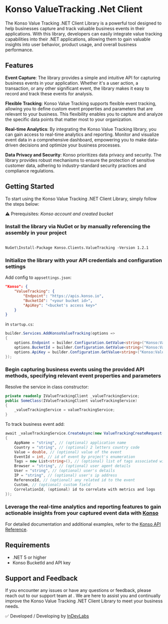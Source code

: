 
# Konso ValueTracking .Net Client

The Konso Value Tracking .NET Client Library is a powerful tool designed to help businesses capture and track valuable business events in their applications. With this library, developers can easily integrate value tracking capabilities into their .NET applications, allowing them to gain valuable insights into user behavior, product usage, and overall business performance.

## Features

**Event Capture**: The library provides a simple and intuitive API for capturing business events in your application. Whether it's a user action, a transaction, or any other significant event, the library makes it easy to record and track these events for analysis.

**Flexible Tracking**: Konso Value Tracking supports flexible event tracking, allowing you to define custom event properties and parameters that are relevant to your business. This flexibility enables you to capture and analyze the specific data points that matter most to your organization.

**Real-time Analytics**: By integrating the Konso Value Tracking library, you can gain access to real-time analytics and reporting. Monitor and visualize event data in a comprehensive dashboard, empowering you to make data-driven decisions and optimize your business processes.

**Data Privacy and Security**: Konso prioritizes data privacy and security. The library provides robust mechanisms to ensure the protection of sensitive customer data, adhering to industry-standard security practices and compliance regulations.

## Getting Started

To start using the Konso Value Tracking .NET Client Library, simply follow the steps below:

⚠️ Prerequisites: *Konso account and created bucket*

### Install the library via NuGet or by manually referencing the assembly in your project

```

NuGet\Install-Package Konso.Clients.ValueTracking -Version 1.2.1

```

### Initialize the library with your API credentials and configuration settings

Add config to `appsettings.json`:

```json
"Konso": {
    "ValueTracking": {
        "Endpoint": "https://apis.konso.io",
        "BucketId": "<your bucket id>",
        "ApiKey": "<bucket's access key>"
    }
}
```

in `startup.cs`:

```csharp
builder.Services.AddKonsoValueTracking(options =>
{
    options.Endpoint = builder.Configuration.GetValue<string>("Konso:ValueTracking:Endpoint");
    options.BucketId = builder.Configuration.GetValue<string>("Konso:ValueTracking:BucketId");
    options.ApiKey = builder.Configuration.GetValue<string>("Konso:ValueTracking:ApiKey");
});
```

### Begin capturing business events using the provided API methods, specifying relevant event properties and parameters

Resolve the service in class constructor:

```csharp
private readonly IValueTrackingClient _valueTrackingService;
public SomeClass(IValueTrackingClient valueTrackingService)
{
    _valueTrackingService = valueTrackingService;
}
```

To track business event add:

```csharp
await _valueTrackingService.CreateAsync(new ValueTrackingCreateRequest() 
{ 
    AppName = "string", // (optional) application name  
    Country = "string", // (optional) 2 letters country code
    Value = double, // (optional) value of the event  
    EventId = int, // id of event by project's enumeration 
    Tags = new List<string>(), // (optional) list of tags associated with the event 
    Browser = "string", // (optional) user agent details
    User = "string", // (optional) user's details
    IP = "string", // (optional) user's ip address
    ReferenceId, // (optional) any related id to the event
    Custom, // (optional) custom field 
    CorrelationId, (optional) id to correlate with metrics and logs
});
```

### Leverage the real-time analytics and reporting features to gain actionable insights from your captured event data with [Konso](https://app.konso.io)

For detailed documentation and additional examples, refer to the [Konso API Reference](https://docs.konso.io/).

## Requirements

- .NET 5 or higher
- Konso BucketId and API key

## Support and Feedback

If you encounter any issues or have any questions or feedback, please reach out to our support team at <support at konso.io>. We are here to assist you and continually improve the Konso Value Tracking .NET Client Library to meet your business needs.

✅ Developed / Developing by [InDevLabs](https://indevlabs.de)
